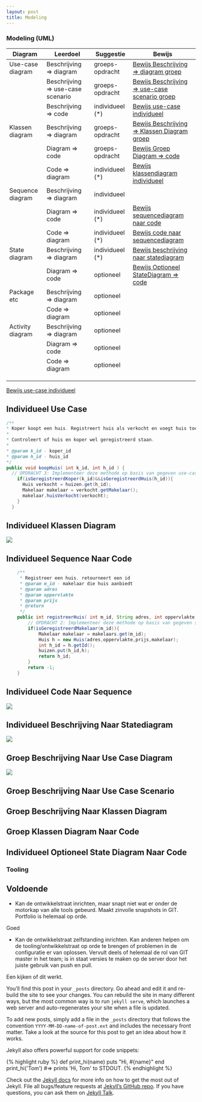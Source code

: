 ```yaml
---
layout: post
title: Modeling
---
```



### Modeling (UML)

| Diagram          | Leerdoel                          | Suggestie  | Bewijs                                                                                       |
|------------------|-----------------------------------|---|----------------------------------------------------------------------------------------------|
| Use-case diagram | Beschrijving => diagram           | groeps-opdracht| [Bewijs Beschrijving => diagram groep](#groep-beschrijving-naar-use-case-diagram)            |
|                  | Beschrijving => use-case scenario | groeps-opdracht | [Bewijs Beschrijving => use-case scenario groep](#groep-beschrijving-naar-use-case-scenario) |
|                  | Beschrijving => code              | individueel (*) | [Bewijs use-case individueel](#individueel-use-case)                                         |
| Klassen diagram  | Beschrijving => diagram           | groeps-opdracht | [Bewijs Beschrijving => Klassen Diagram groep](#groep-beschrijving-naar-klassen-diagram)     |
|                  | Diagram => code                   | groeps-opdracht | [Bewijs Groep Diagram => code](#groep-klassen-diagram-naar-code)                             |
|                  | Code => diagram                   | individueel (*) | [Bewijs klassendiagram individueel](#individueel-klassen-diagram )                           |
| Sequence diagram | Beschrijving => diagram           | individueel  |                                                                                              |
|                  | Diagram => code                   | individueel (*)  | [Bewijs sequencediagram naar code](#individueel-sequence-naar-code )                         |
|                  | Code => diagram                   | individueel (*)  | [Bewijs code naar sequencediagram](#individueel-code-naar-sequence)                          |
| State diagram    | Beschrijving => diagram           | individueel (*)  | [Bewijs beschrijving naar statediagram](#individueel-beschrijving-naar-statediagram)         |
|                  | Diagram => code                   | optioneel  | [Bewijs Optioneel StateDiagram => code](#individueel-optioneel-state-diagram-naar-code)      |
| Package etc      | Beschrijving => diagram           | optioneel  |                                                                                              |
|                  | Code => diagram                   | optioneel  |                                                                                              |
| Activity diagram | Beschrijving => diagram           | optioneel  |                                                                                              |
|                  | Diagram => code                   | optioneel  |                                                                                              |
|                  | Code => diagram                   | optioneel  |                                                                                              |
|                  |                                   |   |                                                                                              |
|                  |                                   |   |                                                                                              |
|                  |                                   |   |                                                                                              |


[Bewijs use-case individueel](#individueel-use-case)
## Individueel Use Case ##

```java
/**
* Koper koopt een huis. Registreert huis als verkocht en voegt huis toe aan de makelaars lijst van verkochte huizen.
*
* Controleert of huis en koper wel geregistreerd staan.
*
* @param k_id - koper_id
* @param h_id - huis_id
*/
public void koopHuis( int k_id, int h_id ) {
  // OPDRACHT 3: Implementeer deze methode op basis van gegeven use-case beschrijving 
    if(isGeregistreerdKoper(k_id)&&isGeregistreerdHuis(h_id)){
      Huis verkocht = huizen.get(h_id);
      Makelaar makelaar = verkocht.getMakelaar();
      makelaar.huisVerkocht(verkocht);
    }
  }
```

## Individueel Klassen Diagram ##
<img src="{{ '/assets/umlUitwerkingen/MakelaarCLASSDIAGRAM.svg' | relative_url }}" />

## Individueel Sequence Naar Code ##
```java
	/**
	 * Registreer een huis, retourneert een id
	 * @param m_id - makelaar die huis aanbiedt
	 * @param adres
	 * @param oppervlakte
	 * @param prijs
	 * @return
	 */
	public int registreerHuis( int m_id, String adres, int oppervlakte, double prijs ) {
		// OPDRACHT 2: Implementeer deze methode op basis van gegeven sequence diagram
		if(isGeregistreerdMakelaar(m_id)){
			Makelaar makelaar = makelaars.get(m_id);
			Huis h = new Huis(adres,oppervlakte,prijs,makelaar);
			int h_id = h.getId();
			huizen.put(h_id,h);
			return h_id;
		}
		return -1;
	}
```

## Individueel Code Naar Sequence ##
<img src="{{ '/assets/umlUitwerkingen/sequenceDiagramFunda.svg' | relative_url }}" />

## Individueel Beschrijving Naar Statediagram ##
<img src="{{ '/assets/umlUitwerkingen/stateDiagram.svg' | relative_url }}" />

## Groep Beschrijving Naar Use Case Diagram ##
<img src="{{ '/assets/umlUitwerkingen/useCaseDiagram.svg' | relative_url }}" />

## Groep Beschrijving Naar Use Case Scenario ##

## Groep Beschrijving Naar Klassen Diagram ##

## Groep Klassen Diagram Naar Code ##

## Individueel Optioneel State Diagram Naar Code ##





### Tooling




Voldoende
- 
- Kan de ontwikkelstraat inrichten, maar snapt niet wat er onder de
motorkap van alle tools gebeurd.  Maakt zinvolle snapshots in GIT.
Portfolio is helemaal op orde.

Goed

- Kan de ontwikkelstraat zelfstanding inrichten. Kan anderen helpen om de
tooling/ontwikkelstraat  op orde te brengen of problemen in de configuratie er van
oplossen. Vervult deels of helemaal de rol van GIT master in het team; is in staat
versies te maken op de server door het juiste gebruik van push en pull.

Een kijken of dit werkt. 

You’ll find this post in your `_posts` directory. Go ahead and edit it and re-build the site to see your changes. You can rebuild the site in many different ways, but the most common way is to run `jekyll serve`, which launches a web server and auto-regenerates your site when a file is updated.

To add new posts, simply add a file in the `_posts` directory that follows the convention `YYYY-MM-DD-name-of-post.ext` and includes the necessary front matter. Take a look at the source for this post to get an idea about how it works.

Jekyll also offers powerful support for code snippets:

{% highlight ruby %}
def print_hi(name)
  puts "Hi, #{name}"
end
print_hi('Tom')
#=> prints 'Hi, Tom' to STDOUT.
{% endhighlight %}

Check out the [Jekyll docs][jekyll-docs] for more info on how to get the most out of Jekyll. File all bugs/feature requests at [Jekyll’s GitHub repo][jekyll-gh]. If you have questions, you can ask them on [Jekyll Talk][jekyll-talk].

[jekyll-docs]: http://jekyllrb.com/docs/home
[jekyll-gh]:   https://github.com/jekyll/jekyll
[jekyll-talk]: https://talk.jekyllrb.com/
